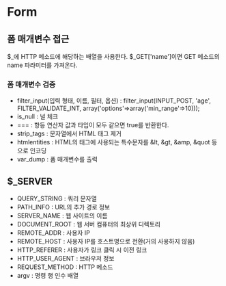 # Form

## 폼 매개변수 접근
$_에 HTTP 메소드에 해당하는 배열을 사용한다. $_GET['name']이면 GET 메소드의 name 파라미터를 가져온다.

### 폼 매개변수 검증
- filter_input(입력 형태, 이름, 필터, 옵션) : filter_input(INPUT_POST, 'age', FILTER_VALIDATE_INT, array('options'=>array('min_range'=>10)));
- is_null : 널 체크
- === : 항등 연산자 값과 타입이 모두 같으면 true를 반환한다.
- strip_tags : 문자열에서 HTML 태그 제거
- htmlentities : HTML의 태그에 사용되는 특수문자를 &lt, &gt, &amp, &quot 등으로 인코딩
- var_dump : 폼 매개변수를 출력

## $_SERVER
- QUERY_STRING : 쿼리 문자열
- PATH_INFO : URL의 추가 경로 정보
- SERVER_NAME : 웹 사이트의 이름
- DOCUMENT_ROOT : 웹 서버 컴퓨터의 최상위 디렉토리
- REMOTE_ADDR : 사용자 IP
- REMOTE_HOST : 사용자 IP를 호스트명으로 전환(거의 사용하지 않음)
- HTTP_REFERER : 사용자가 링크 클릭 시 이전 링크
- HTTP_USER_AGENT : 브라우저 정보
- REQUEST_METHOD : HTTP 메소드
- argv : 명령 행 인수 배열